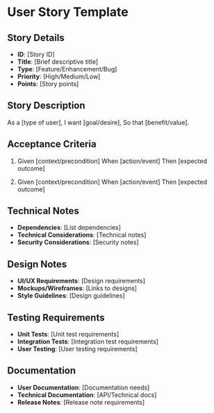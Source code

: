 # User Story Template

## Story Details
- **ID**: [Story ID]
- **Title**: [Brief descriptive title]
- **Type**: [Feature/Enhancement/Bug]
- **Priority**: [High/Medium/Low]
- **Points**: [Story points]

## Story Description
As a [type of user],
I want [goal/desire],
So that [benefit/value].

## Acceptance Criteria
1. Given [context/precondition]
   When [action/event]
   Then [expected outcome]

2. Given [context/precondition]
   When [action/event]
   Then [expected outcome]

## Technical Notes
- **Dependencies**: [List dependencies]
- **Technical Considerations**: [Technical notes]
- **Security Considerations**: [Security notes]

## Design Notes
- **UI/UX Requirements**: [Design requirements]
- **Mockups/Wireframes**: [Links to designs]
- **Style Guidelines**: [Design guidelines]

## Testing Requirements
- **Unit Tests**: [Unit test requirements]
- **Integration Tests**: [Integration test requirements]
- **User Testing**: [User testing requirements]

## Documentation
- **User Documentation**: [Documentation needs]
- **Technical Documentation**: [API/Technical docs]
- **Release Notes**: [Release note requirements] 